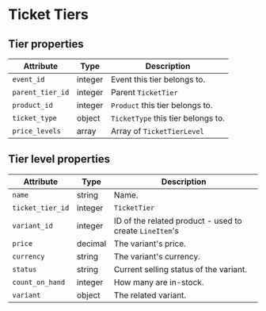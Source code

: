 # Ticket Tiers

## Tier properties

Attribute                      | Type     | Description
------------------------------ | -------- | -----------
`event_id`                     | integer  | Event this tier belongs to.
`parent_tier_id`               | integer  | Parent `TicketTier`
`product_id`                   | integer  | `Product` this tier belongs to.
`ticket_type`                  | object   | `TicketType` this tier belongs to.
`price_levels`                 | array    | Array of `TicketTierLevel`


## Tier level properties

Attribute                      | Type     | Description
------------------------------ | -------- | -----------
`name`                         | string   | Name.
`ticket_tier_id`               | integer  | `TicketTier`
`variant_id`                   | integer  | ID of the related product - used to create `LineItem`'s
`price`                        | decimal  | The variant's price.
`currency`                     | string   | The variant's currency.
`status`                       | string   | Current selling status of the variant.
`count_on_hand`                | integer  | How many are in-stock.
`variant`                      | object   | The related variant.